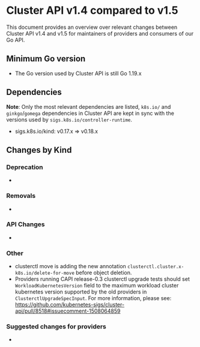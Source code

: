 # Cluster API v1.4 compared to v1.5

This document provides an overview over relevant changes between Cluster API v1.4 and v1.5 for
maintainers of providers and consumers of our Go API.

## Minimum Go version

- The Go version used by Cluster API is still Go 1.19.x

## Dependencies

**Note**: Only the most relevant dependencies are listed, `k8s.io/` and `ginkgo`/`gomega` dependencies in Cluster API are kept in sync with the versions used by `sigs.k8s.io/controller-runtime`.

- sigs.k8s.io/kind: v0.17.x => v0.18.x

## Changes by Kind

### Deprecation

-

### Removals

-

### API Changes

-

### Other

- clusterctl move is adding the new annotation `clusterctl.cluster.x-k8s.io/delete-for-move` before object deletion.
- Providers running CAPI release-0.3 clusterctl upgrade tests should set `WorkloadKubernetesVersion` field to the maximum workload cluster kubernetes version supported by the old providers in `ClusterctlUpgradeSpecInput`. For more information, please see: https://github.com/kubernetes-sigs/cluster-api/pull/8518#issuecomment-1508064859 

### Suggested changes for providers

- 
